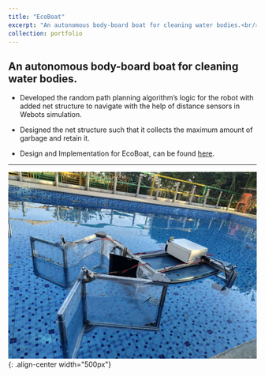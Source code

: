 ```yaml
---
title: "EcoBoat"
excerpt: "An autonomous body-board boat for cleaning water bodies.<br/><img src='/images/EcoBoat_in_pool.jpg' width='600'>"
collection: portfolio
---
```


<!-- This is an item in your portfolio. It can be have images or nice text. If you name the file .md, it will be parsed as markdown. If you name the file .html, it will be parsed as HTML.  -->

## An autonomous body-board boat for cleaning water bodies.

- Developed the random path planning algorithm’s logic for the robot with added net structure to navigate with the help of distance sensors in Webots simulation.
<!-- ![Track_1](/images/Track_1_SDC.jpg){: .align-left width="300px"} -->

- Designed the net structure such that it collects the maximum amount of garbage and retain it.

- Design and Implementation for EcoBoat, can be found [here](https://github.com/Amann09/pool_cleaning_with_net_structure).


--------
![EcoBoat](/images/EcoBoat_in_pool.jpg){: .align-center width="500px"}